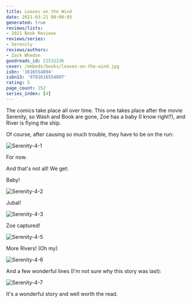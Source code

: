 ```yaml
---
title: Leaves on the Wind
date: 2021-03-21 00:00:03
generated: true
reviews/lists:
- 2021 Book Reviews
reviews/series:
- Serenity
reviews/authors:
- Zack Whedon
goodreads_id: 21532236
cover: /embeds/books/leaves-on-the-wind.jpg
isbn: '1616554894'
isbn13: '9781616554897'
rating: 5
page_count: 152
series_index: [4]
---
```

The comics take place all over time. This one takes place after the movie Serenity, so Wash and Book are gone, Zoe has a baby (I know right?), and River is flying the ship.  

Of course, after causing so much trouble, they have to be on the run:  

<!--more-->

![Serenity-4-1](/embeds/books/attachments/serenity-4-1.png)  

For now.  

And that's not all! We get:  

Baby!  

![Serenity-4-2](/embeds/books/attachments/serenity-4-2.png)  

Jubal!  

![Serenity-4-3](/embeds/books/attachments/serenity-4-3.png)  

Zoe captured!  

![Serenity-4-5](/embeds/books/attachments/serenity-4-5.png)  

More Rivers! (Oh my)  

![Serenity-4-6](/embeds/books/attachments/serenity-4-6.png)  

And a few wonderful lines (I'm not sure why this story was last):  

![Serenity-4-7](/embeds/books/attachments/serenity-4-7.png)  

It's a wonderful story and well worth the read.